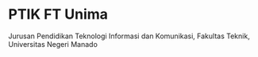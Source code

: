 # PTIK FT Unima

Jurusan Pendidikan Teknologi Informasi dan Komunikasi, Fakultas Teknik, Universitas Negeri Manado
